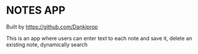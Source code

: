 # NOTES APP

Built by https://github.com/Dankiprop

This is an app where users can enter text to each note and save it, delete an existing note, dynamically search
